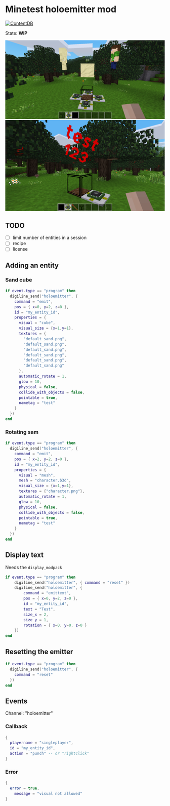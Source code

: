 
# Minetest holoemitter mod

[![ContentDB](https://content.minetest.net/packages/BuckarooBanzay/holoemitter/shields/title/)](https://content.minetest.net/packages/BuckarooBanzay/holoemitter/)

State: **WIP**

<img src="./screenshot.png"/>
<img src="./screenshot_text.png"/>

## TODO

* [ ] limit number of entities in a session
* [ ] recipe
* [ ] license

## Adding an entity

### Sand cube

```lua
if event.type == "program" then
  digiline_send("holoemitter", {
    command = "emit",
    pos = { x=0, y=2, z=0 },
    id = "my_entity_id",
    properties = {
      visual = "cube",
      visual_size = {x=1,y=1},
      textures = {
        "default_sand.png",
        "default_sand.png",
        "default_sand.png",
        "default_sand.png",
        "default_sand.png",
        "default_sand.png"
      },
      automatic_rotate = 1,
      glow = 10,
      physical = false,
      collide_with_objects = false,
      pointable = true,
      nametag = "test"
    }
  })
end
```

### Rotating sam

```lua
if event.type == "program" then
  digiline_send("holoemitter", {
    command = "emit",
    pos = { x=2, y=2, z=0 },
    id = "my_entity_id",
    properties = {
      visual = "mesh",
      mesh = "character.b3d",
      visual_size = {x=1,y=1},
      textures = {"character.png"},
      automatic_rotate = 1,
      glow = 10,
      physical = false,
      collide_with_objects = false,
      pointable = true,
      nametag = "test"
    }
  })
end
```

## Display text

Needs the `display_modpack`

```lua
if event.type == "program" then
	digiline_send("holoemitter", { command = "reset" })
	digiline_send("holoemitter", {
		command = "emittext",
		pos = { x=0, y=2, z=0 },
		id = "my_entity_id",
		text = "Test",
		size_x = 2,
		size_y = 1,
		rotation = { x=0, y=0, z=0 }
	})
end
```


## Resetting the emitter
```lua
if event.type == "program" then
  digiline_send("holoemitter", {
    command = "reset"
  })
end
```

## Events

Channel: "holoemitter"

### Callback

```lua
{
  playername = "singleplayer",
  id = "my_entity_id",
  action = "punch" -- or "rightclick"
}
```

### Error

```lua
{
  error = true,
	message = "visual not allowed"
}
```
